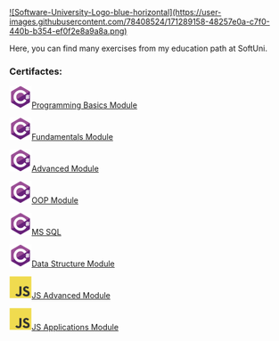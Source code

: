 <a href="https://softuni.bg">
![Software-University-Logo-blue-horizontal](https://user-images.githubusercontent.com/78408524/171289158-48257e0a-c7f0-440b-b354-ef0f2e8a9a8a.png)
</a>

Here, you can find many exercises from my education path at SoftUni.

<h3 align="left">Certifactes:</h3>
<p align="left"> 
  <a href="https://softuni.bg/certificates/details/100273/0b43e777" target="_blank" rel="noreferrer"> 
    <img src="https://raw.githubusercontent.com/devicons/devicon/master/icons/csharp/csharp-original.svg" alt="csharp" width="40" height="40" 
         <h3>Programming Basics Module</h3>
  </a>
</p>

<p align="left"> 
  <a href="https://softuni.bg/certificates/details/111558/92a94dac" target="_blank" rel="noreferrer"> 
    <img src="https://raw.githubusercontent.com/devicons/devicon/master/icons/csharp/csharp-original.svg" alt="csharp" width="40" height="40" 
         <h3>Fundamentals Module</h3>
  </a>
</p>

<p align="left"> 
  <a href="https://softuni.bg/certificates/details/114383/dff6c48a" target="_blank" rel="noreferrer"> 
    <img src="https://raw.githubusercontent.com/devicons/devicon/master/icons/csharp/csharp-original.svg" alt="csharp" width="40" height="40" 
         <h3>Advanced Module</h3>
  </a>
</p>

<p align="left"> 
  <a href="https://softuni.bg/certificates/details/120532/cea0cd45" target="_blank" rel="noreferrer"> 
    <img src="https://raw.githubusercontent.com/devicons/devicon/master/icons/csharp/csharp-original.svg" alt="csharp" width="40" height="40" 
         <h3>OOP Module</h3>
  </a>
</p>

<p align="left"> 
  <a href="https://softuni.bg/certificates/details/134772/b568d713" target="_blank" rel="noreferrer"> 
    <img src="https://raw.githubusercontent.com/devicons/devicon/master/icons/csharp/csharp-original.svg" alt="csharp" width="40" height="40" 
         <h3>MS SQL</h3>
  </a>
</p>

<p align="left"> 
  <a href="https://softuni.bg/certificates/details/133543/f30ff3db" target="_blank" rel="noreferrer"> 
    <img src="https://raw.githubusercontent.com/devicons/devicon/master/icons/csharp/csharp-original.svg" alt="csharp" width="40" height="40" 
         <h3>Data Structure Module</h3>
  </a>
</p>

<p align="left"> 
  <a href="https://softuni.bg/certificates/details/126454/0262ddda" target="_blank" rel="noreferrer"> 
    <img src="https://raw.githubusercontent.com/devicons/devicon/master/icons/javascript/javascript-original.svg" alt="javascript" width="40" height="40" 
         <h3>JS Advanced Module</h3>
  </a>
</p>

<p align="left"> 
  <a href="https://softuni.bg/certificates/details/130344/6ae47c78" target="_blank" rel="noreferrer"> 
    <img src="https://raw.githubusercontent.com/devicons/devicon/master/icons/javascript/javascript-original.svg" alt="javascript" width="40" height="40" 
         <h3>JS Applications Module</h3>
  </a>
</p>

